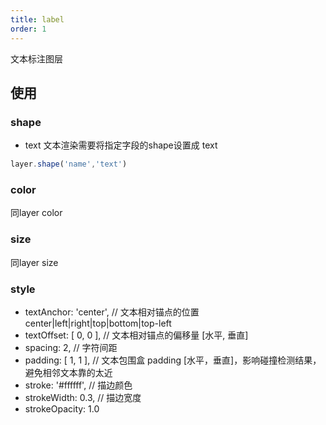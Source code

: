```yaml
---
title: label
order: 1
---
```

文本标注图层

## 使用

### shape
- text
文本渲染需要将指定字段的shape设置成 text

```javascript
layer.shape('name','text')
```
### color 

 同layer color

### size 

 同layer size

### style

- textAnchor: 'center', // 文本相对锚点的位置 center|left|right|top|bottom|top-left
- textOffset: [ 0, 0 ], // 文本相对锚点的偏移量 [水平, 垂直]
- spacing: 2, // 字符间距
- padding: [ 1, 1 ], // 文本包围盒 padding [水平，垂直]，影响碰撞检测结果，避免相邻文本靠的太近
- stroke: '#ffffff', // 描边颜色
- strokeWidth: 0.3, // 描边宽度
- strokeOpacity: 1.0
